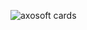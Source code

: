 ![axosoft cards](https://cdn.discordapp.com/attachments/410552369449795585/415374417070129152/axosoft.PNG)
